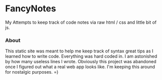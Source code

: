 FancyNotes
==========

My Attempts to keep track of code notes via raw html / css and little bit of js.

### About

This static site was meant to help me keep track of syntax great tips as I learned how to write code. 
Everything was hard coded in. I am astonished by how many useless lines I wrote. Obviously this project was abandoned
once I figured out what a real web app looks like. I'm keeping this around for nostalgic purposes. =)
